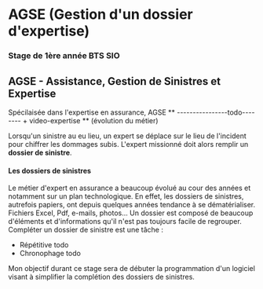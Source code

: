 # AGSE (Gestion d'un dossier d'expertise)
### Stage de 1ère année BTS SIO

## AGSE - Assistance, Gestion de Sinistres et Expertise
Spécilaisée dans l'expertise en assurance, AGSE ** ----------------todo--------  + video-expertise **
(évolution du métier)

Lorsqu'un sinistre au eu lieu, un expert se déplace sur le lieu de l'incident pour chiffrer les dommages subis.
L'expert missionné doit alors remplir un **dossier de sinistre**.

#### Les dossiers de sinistres
Le métier d'expert en assurance a beaucoup évolué au cour des années et notamment sur un plan technologique.
En effet, les dossiers de sinistres, autrefois papiers, ont depuis quelques années tendance à se dématérialiser.
Fichiers Excel, Pdf, e-mails, photos... Un dossier est composé de beaucoup d'éléments et d'informations qu'il n'est pas toujours facile de regrouper.
Compléter un dossier de sinistre est une tâche :
* Répétitive
todo
* Chronophage
todo

Mon objectif durant ce stage sera de débuter la programmation d'un logiciel visant à simplifier la complétion des dossiers de sinistres.
